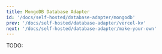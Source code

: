 ```yaml
---
title: MongoDB Database Adapter
id: '/docs/self-hosted/database-adapter/mongodb'
prev: '/docs/self-hosted/database-adapter/vercel-kv'
next: '/docs/self-hosted/database-adapter/make-your-own'
---
```


TODO:
